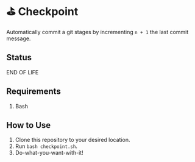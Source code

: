 # ⛳ Checkpoint
Automatically commit a git stages by incrementing `n + 1` the last commit message.

## Status
END OF LIFE

## Requirements
1. Bash

## How to Use
1. Clone this repository to your desired location.
2. Run `bash checkpoint.sh`.
3. Do-what-you-want-with-it!

